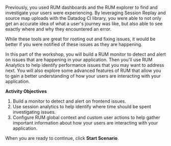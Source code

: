 Previously, you used RUM dashboards and the RUM explorer to find and investigate your users were experiencing. By leveraging Session Replay and source map uploads with the Datadog CI library, you were able to not only get an accurate idea of what a user's journey was like, but also able to see exactly where and why they encountered an error.

While these tools are great for rooting out and fixing issues, it would be better if you were notified of these issues as they are happening. 

In this part of the workshop, you will build a RUM monitor to detect and alert on issues that are happening in your application. Then you'll use RUM Analytics to help identify performance issues that you may want to address next. You will also explore some advanced features of RUM that allow you to gain a better understanding of how your users are interacting with your application.

**Activity Objectives**
1. Build a monitor to detect and alert on frontend issues.
2. Use session analytics to help identify where time should be spent investigating issues.
3. Configure RUM global context and custom user actions to help gather important information about how your users are interacting with your application.

When you are ready to continue, click **Start Scenario**.
